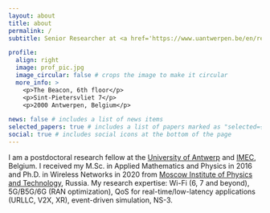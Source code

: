 ```yaml
---
layout: about
title: about
permalink: /
subtitle: Senior Researcher at <a href='https://www.uantwerpen.be/en/research-groups/idlab/'>IDLab-UAntwerpen</a>, <a href='https://www.imec-int.com/en/connect-with-us/idlab-imec-research-group-at-university-of-antwerp'>imec</a>

profile:
  align: right
  image: prof_pic.jpg
  image_circular: false # crops the image to make it circular
  more_info: >
    <p>The Beacon, 6th floor</p>
    <p>Sint-Pietersvliet 7</p>
    <p>2000 Antwerpen, Belgium</p>

news: false # includes a list of news items
selected_papers: true # includes a list of papers marked as "selected={true}"
social: true # includes social icons at the bottom of the page
---
```


I am a postdoctoral research fellow at the [University of Antwerp](https://www.uantwerpen.be/en/) and [IMEC](https://www.imec-int.com/en), Belgium. I received my M.Sc. in Applied Mathematics and Physics in 2016 and Ph.D. in Wireless Networks in 2020 from [Moscow Institute of Physics and Technology](https://old.mipt.ru/english/), Russia. My research expertise: Wi-Fi (6, 7 and beyond), 5G/B5G/6G (RAN optimization), QoS for real-time/low-latency applications (URLLC, V2X, XR), event-driven simulation, NS-3.
